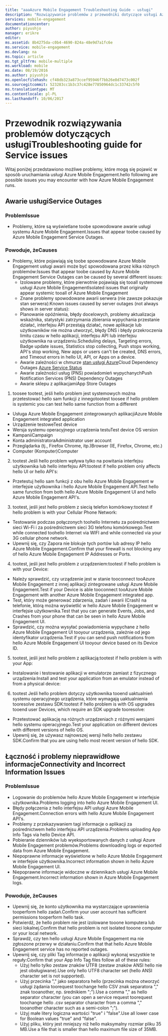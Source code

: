 ```yaml
---
title: "aaaAzure Mobile Engagement Troubleshooting Guide - usługi"
description: "Rozwiązywanie problemów z przewodniki dotyczące usługi Azure Mobile Engagement"
services: mobile-engagement
documentationcenter: 
author: piyushjo
manager: erikre
editor: 
ms.assetid: 8b4275da-c0b4-4690-824a-48e9d7a1fc6e
ms.service: mobile-engagement
ms.devlang: na
ms.topic: article
ms.tgt_pltfrm: mobile-multiple
ms.workload: mobile
ms.date: 08/19/2016
ms.author: piyushjo
ms.openlocfilehash: cf48db323a873ccef95946f7bb26e8d7473c002f
ms.sourcegitcommit: 523283cc1b3c37c428e77850964dc1c33742c5f0
ms.translationtype: MT
ms.contentlocale: pl-PL
ms.lasthandoff: 10/06/2017
---
```

# <a name="troubleshooting-guide-for-service-issues"></a><span data-ttu-id="8e588-103">Przewodnik rozwiązywania problemów dotyczących usługi</span><span class="sxs-lookup"><span data-stu-id="8e588-103">Troubleshooting guide for Service issues</span></span>
<span data-ttu-id="8e588-104">Witaj poniżej przedstawiono możliwe problemy, które mogą się pojawić w sposób uruchamiania usługi Azure Mobile Engagement.</span><span class="sxs-lookup"><span data-stu-id="8e588-104">hello following are possible issues you may encounter with how Azure Mobile Engagement runs.</span></span>

## <a name="service-outages"></a><span data-ttu-id="8e588-105">Awarie usługi</span><span class="sxs-lookup"><span data-stu-id="8e588-105">Service Outages</span></span>
### <a name="issue"></a><span data-ttu-id="8e588-106">Problem</span><span class="sxs-lookup"><span data-stu-id="8e588-106">Issue</span></span>
* <span data-ttu-id="8e588-107">Problemy, które są wyświetlane toobe spowodowane awarie usługi systemu Azure Mobile Engagement.</span><span class="sxs-lookup"><span data-stu-id="8e588-107">Issues that appear toobe caused by Azure Mobile Engagement Service Outages.</span></span>

### <a name="causes"></a><span data-ttu-id="8e588-108">Powoduje, że</span><span class="sxs-lookup"><span data-stu-id="8e588-108">Causes</span></span>
* <span data-ttu-id="8e588-109">Problemy, które pojawiają się toobe spowodowane Azure Mobile Engagement usługi awarii może być spowodowana przez kilka różnych problemów:</span><span class="sxs-lookup"><span data-stu-id="8e588-109">Issues that appear toobe caused by Azure Mobile Engagement Service Outages can be caused by several different issues:</span></span>
  * <span data-ttu-id="8e588-110">Izolowane problemy, które pierwotnie pojawiają się tooall systemowe usługi Azure Mobile Engagement</span><span class="sxs-lookup"><span data-stu-id="8e588-110">Isolated issues that originally appear systemic tooall of Azure Mobile Engagement</span></span>
  * <span data-ttu-id="8e588-111">Znane problemy spowodowane awarii serwera (nie zawsze pokazuje stan serwera):</span><span class="sxs-lookup"><span data-stu-id="8e588-111">Known issues caused by server outages (not always shows in server status):</span></span>
  * <span data-ttu-id="8e588-112">Planowanie opóźnienia, błędy docelowych, problemy aktualizacja wskaźnika, statystyki zatrzymania zbierania wypychania przestanie działać, interfejsu API przestają działać, nowe aplikacje lub użytkowników nie można utworzyć, błędy DNS i błędy przekroczenia limitu czasu w hello aplikacji, interfejsu API lub interfejsu użytkownika na urządzeniu.</span><span class="sxs-lookup"><span data-stu-id="8e588-112">Scheduling delays, Targeting errors, Badge update issues, Statistics stop collecting, Push stops working, API's stop working, New apps or users can't be created, DNS errors, and Timeout errors in hello UI, API, or Apps on a device.</span></span>
  * <span data-ttu-id="8e588-113">Awarie zależności w chmurze [stan usługi Azure](http://status.azure.com/)</span><span class="sxs-lookup"><span data-stu-id="8e588-113">Cloud Dependency Outages [Azure Service Status](http://status.azure.com/)</span></span>
  * <span data-ttu-id="8e588-114">Awarie zależności usług (PNS) powiadomień wypychanych</span><span class="sxs-lookup"><span data-stu-id="8e588-114">Push Notification Services (PNS) Dependency Outages</span></span>
  * <span data-ttu-id="8e588-115">Awarie sklepu z aplikacjami</span><span class="sxs-lookup"><span data-stu-id="8e588-115">App Store Outages</span></span>

1) <span data-ttu-id="8e588-116">toosee tootest, jeśli hello problem jest systemowych można przetestować hello sam funkcji z innego</span><span class="sxs-lookup"><span data-stu-id="8e588-116">tootest toosee if hello problem is systemic you can test hello same function from a different</span></span>

* <span data-ttu-id="8e588-117">Usługa Azure Mobile Engagement zintegrowanych aplikacji</span><span class="sxs-lookup"><span data-stu-id="8e588-117">Azure Mobile Engagement integrated application</span></span>
* <span data-ttu-id="8e588-118">Urządzenie testowe</span><span class="sxs-lookup"><span data-stu-id="8e588-118">Test device</span></span>
* <span data-ttu-id="8e588-119">Wersja systemu operacyjnego urządzenia testu</span><span class="sxs-lookup"><span data-stu-id="8e588-119">Test device OS version</span></span>
* <span data-ttu-id="8e588-120">Kampanii</span><span class="sxs-lookup"><span data-stu-id="8e588-120">Campaign</span></span>
* <span data-ttu-id="8e588-121">Konta administratora</span><span class="sxs-lookup"><span data-stu-id="8e588-121">Administrator user account</span></span>
* <span data-ttu-id="8e588-122">Przeglądarka (tj., Firefox Chrome, itp.)</span><span class="sxs-lookup"><span data-stu-id="8e588-122">Browser (IE, Firefox, Chrome, etc.)</span></span>
* <span data-ttu-id="8e588-123">Computer (Komputer)</span><span class="sxs-lookup"><span data-stu-id="8e588-123">Computer</span></span>

2) <span data-ttu-id="8e588-124">tootest Jeśli hello problem wpływa tylko na powitania interfejsu użytkownika lub hello interfejsu API:</span><span class="sxs-lookup"><span data-stu-id="8e588-124">tootest if hello problem only affects hello UI or hello API's:</span></span>

* <span data-ttu-id="8e588-125">Przetestuj hello sam funkcji z obu hello Azure Mobile Engagement w interfejsie użytkownika i hello Azure Mobile Engagement API.</span><span class="sxs-lookup"><span data-stu-id="8e588-125">Test hello same function from both hello Azure Mobile Engagement UI and hello Azure Mobile Engagement API's.</span></span>

3) <span data-ttu-id="8e588-126">tootest, jeśli jest hello problem z siecią telefon komórkowy:</span><span class="sxs-lookup"><span data-stu-id="8e588-126">tootest if hello problem is with your Cellular Phone Network:</span></span>

* <span data-ttu-id="8e588-127">Testowanie podczas połączonych toohello Internetu za pośrednictwem sieci Wi-Fi i za pośrednictwem sieci 3G telefonu komórkowego.</span><span class="sxs-lookup"><span data-stu-id="8e588-127">Test while connected toohello Internet via WIFI and while connected via your 3G cellular phone network.</span></span>
* <span data-ttu-id="8e588-128">Upewnij się, czy Zapora nie blokuje tych portów lub adresy IP hello Azure Mobile Engagement.</span><span class="sxs-lookup"><span data-stu-id="8e588-128">Confirm that your firewall is not blocking any of hello Azure Mobile Engagement IP Addresses or Ports.</span></span>

4) <span data-ttu-id="8e588-129">tootest, jeśli jest hello problem z urządzeniem:</span><span class="sxs-lookup"><span data-stu-id="8e588-129">tootest if hello problem is with your Device:</span></span>

* <span data-ttu-id="8e588-130">Należy sprawdzić, czy urządzenie jest w stanie tooconnect tooAzure Mobile Engagement z innej aplikacji zintegrowane usługi Azure Mobile Engagement.</span><span class="sxs-lookup"><span data-stu-id="8e588-130">Test if your Device is able tooconnect tooAzure Mobile Engagement with another Azure Mobile Engagement integrated app.</span></span>
* <span data-ttu-id="8e588-131">Test, który może generować zdarzenia, zadań i awarii (Crash) na telefonie, którą można wyświetlić w hello Azure Mobile Engagement w interfejsie użytkownika.</span><span class="sxs-lookup"><span data-stu-id="8e588-131">Test that you can generate Events, Jobs, and Crashes from your phone that can be seen in hello Azure Mobile Engagement UI.</span></span> 
* <span data-ttu-id="8e588-132">Sprawdzić, czy można wysyłać powiadomienia wypychane z hello Azure Mobile Engagement UI tooyour urządzenia, zależnie od jego identyfikator urządzenia.</span><span class="sxs-lookup"><span data-stu-id="8e588-132">Test if you can send push notifications from hello Azure Mobile Engagement UI tooyour device based on its Device ID.</span></span> 

5) <span data-ttu-id="8e588-133">tootest, jeśli jest hello problem z aplikacją:</span><span class="sxs-lookup"><span data-stu-id="8e588-133">tootest if hello problem is with your App:</span></span>

* <span data-ttu-id="8e588-134">Instalowanie i testowanie aplikacji w emulatorze zamiast z fizycznego urządzenia:</span><span class="sxs-lookup"><span data-stu-id="8e588-134">Install and test your application from an emulator instead of from a physical device:</span></span>

6) <span data-ttu-id="8e588-135">tootest Jeśli hello problem dotyczy użytkownika tooend uaktualnień systemu operacyjnego urządzenia, które wymagają uaktualnienia tooresolve zestawu SDK:</span><span class="sxs-lookup"><span data-stu-id="8e588-135">tootest if hello problem is with OS upgrades tooend user Devices, which require an SDK upgrade tooresolve:</span></span>

* <span data-ttu-id="8e588-136">Przetestować aplikację na różnych urządzeniach z różnymi wersjami hello systemu operacyjnego.</span><span class="sxs-lookup"><span data-stu-id="8e588-136">Test your application on different devices with different versions of hello OS.</span></span>
* <span data-ttu-id="8e588-137">Upewnij się, że używasz najnowszej wersji hello hello zestawu SDK.</span><span class="sxs-lookup"><span data-stu-id="8e588-137">Confirm that you are using hello most recent version of hello SDK.</span></span>

## <a name="connectivity-and-incorrect-information-issues"></a><span data-ttu-id="8e588-138">Łączność i problemy nieprawidłowe informacje</span><span class="sxs-lookup"><span data-stu-id="8e588-138">Connectivity and Incorrect Information Issues</span></span>
### <a name="issue"></a><span data-ttu-id="8e588-139">Problem</span><span class="sxs-lookup"><span data-stu-id="8e588-139">Issue</span></span>
* <span data-ttu-id="8e588-140">Logowanie do problemów hello Azure Mobile Engagement w interfejsie użytkownika.</span><span class="sxs-lookup"><span data-stu-id="8e588-140">Problems logging into hello Azure Mobile Engagement UI.</span></span>
* <span data-ttu-id="8e588-141">Błędy połączenia z hello interfejsu API usługi Azure Mobile Engagement.</span><span class="sxs-lookup"><span data-stu-id="8e588-141">Connection errors with hello Azure Mobile Engagement API's.</span></span>
* <span data-ttu-id="8e588-142">Problemy z przekazywaniem tagi informacje o aplikacji za pośrednictwem hello interfejsu API urządzenia.</span><span class="sxs-lookup"><span data-stu-id="8e588-142">Problems uploading App Info Tags via hello Device API.</span></span>
* <span data-ttu-id="8e588-143">Pobieranie dzienników lub wyeksportowanych danych z usługi Azure Mobile Engagement problemów.</span><span class="sxs-lookup"><span data-stu-id="8e588-143">Problems downloading logs or exported data from Azure Mobile Engagement.</span></span>
* <span data-ttu-id="8e588-144">Niepoprawne informacje wyświetlone w hello Azure Mobile Engagement w interfejsie użytkownika.</span><span class="sxs-lookup"><span data-stu-id="8e588-144">Incorrect information shown in hello Azure Mobile Engagement UI.</span></span>
* <span data-ttu-id="8e588-145">Niepoprawne informacje widoczne w dziennikach usługi Azure Mobile Engagement.</span><span class="sxs-lookup"><span data-stu-id="8e588-145">Incorrect information shown in Azure Mobile Engagement logs.</span></span>

### <a name="causes"></a><span data-ttu-id="8e588-146">Powoduje, że</span><span class="sxs-lookup"><span data-stu-id="8e588-146">Causes</span></span>
* <span data-ttu-id="8e588-147">Upewnij się, że konto użytkownika ma wystarczające uprawnienia tooperform hello zadań.</span><span class="sxs-lookup"><span data-stu-id="8e588-147">Confirm your user account has sufficient permissions tooperform hello task.</span></span>
* <span data-ttu-id="8e588-148">Potwierdź, że hello problem nie jest izolowane tooone komputera lub sieci lokalnej.</span><span class="sxs-lookup"><span data-stu-id="8e588-148">Confirm that hello problem is not isolated tooone computer or your local network.</span></span>
* <span data-ttu-id="8e588-149">Sprawdź, czy ten hello usługi Azure Mobile Engagement ma nie zgłoszone przerwy w działaniu.</span><span class="sxs-lookup"><span data-stu-id="8e588-149">Confirm that that hello Azure Mobile Engagement service has no reported outages.</span></span>
* <span data-ttu-id="8e588-150">Upewnij się, czy pliki Tag informacje o aplikacji wykonaj wszystkie te reguły:</span><span class="sxs-lookup"><span data-stu-id="8e588-150">Confirm that your App Info Tag files follow all of these rules:</span></span>
  * <span data-ttu-id="8e588-151">Użyj hello tylko zestaw znaków UTF8 (zestaw znaków ANSI hello nie jest obsługiwane).</span><span class="sxs-lookup"><span data-stu-id="8e588-151">Use only hello UTF8 character set (hello ANSI character set is not supported).</span></span>
  * <span data-ttu-id="8e588-152">Użyj przecinka "," jako separatora hello (przecinka można otworzyć usługi żądania toorequest toochange hello CSV znak separatora "," znak tooanother, np. średnikiem ";").</span><span class="sxs-lookup"><span data-stu-id="8e588-152">Use a comma "," as hello separator character (you can open a service request toorequest toochange hello .csv separator character from a comma "," tooanother character such as a semi-colon ";").</span></span>
  * <span data-ttu-id="8e588-153">Użyj małe litery logiczna wartości "true" i "false".</span><span class="sxs-lookup"><span data-stu-id="8e588-153">Use all lower case for Boolean values "true" and "false".</span></span>
  * <span data-ttu-id="8e588-154">Użyj pliku, który jest mniejszy niż hello maksymalny rozmiar pliku 35 MB.</span><span class="sxs-lookup"><span data-stu-id="8e588-154">Use a file that is smaller than hello maximum file size of 35MB.</span></span>

